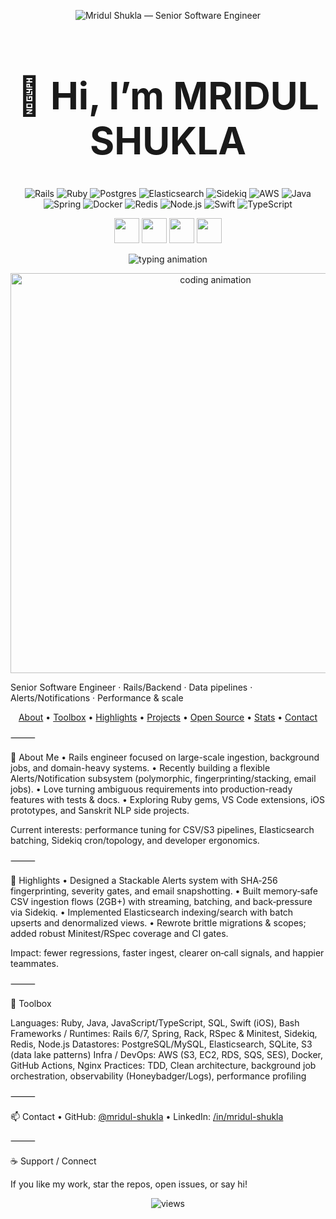 <p align="center">
  <picture>
    <source media="(prefers-color-scheme: dark)" srcset="https://svg-banners.vercel.app/api?type=glitch&text1=MRIDUL%20SHUKLA&text2=Senior%20Software%20Engineer&width=1600&height=350"/>
    <img alt="Mridul Shukla — Senior Software Engineer" src="https://svg-banners.vercel.app/api?type=glitch&text1=MRIDUL%20SHUKLA&text2=Senior%20Software%20Engineer&width=1600&height=350"/>
  </picture>
</p>


<h1 align="center" style="font-size:60px;">👋 Hi, I’m <strong>MRIDUL SHUKLA</strong></h1>


<p align="center">
  <img src="https://img.shields.io/badge/Ruby_on_Rails-%23CC0000.svg?logo=rubyonrails&logoColor=white&style=for-the-badge&logoSize=large" alt="Rails"/>
  <img src="https://img.shields.io/badge/Ruby-CC342D?logo=ruby&logoColor=white&style=for-the-badge&logoSize=large" alt="Ruby"/>
  <img src="https://img.shields.io/badge/PostgreSQL-316192?logo=postgresql&logoColor=white&style=for-the-badge&logoSize=large" alt="Postgres"/>
  <img src="https://img.shields.io/badge/Elasticsearch-005571?logo=elasticsearch&logoColor=white&style=for-the-badge&logoSize=large" alt="Elasticsearch"/>
  <img src="https://img.shields.io/badge/Sidekiq-CC0000?logo=ruby&logoColor=white&style=for-the-badge&logoSize=large" alt="Sidekiq"/>
  <img src="https://img.shields.io/badge/AWS-232F3E?logo=amazon-aws&logoColor=white&style=for-the-badge&logoSize=large" alt="AWS"/>
  <img src="https://img.shields.io/badge/Java-007396?logo=java&logoColor=white&style=for-the-badge&logoSize=large" alt="Java"/>
  <img src="https://img.shields.io/badge/Spring-6DB33F?logo=spring&logoColor=white&style=for-the-badge&logoSize=large" alt="Spring"/>
  <img src="https://img.shields.io/badge/Docker-2496ED?logo=docker&logoColor=white&style=for-the-badge&logoSize=large" alt="Docker"/>
  <img src="https://img.shields.io/badge/Redis-DC382D?logo=redis&logoColor=white&style=for-the-badge&logoSize=large" alt="Redis"/>
  <img src="https://img.shields.io/badge/Node.js-339933?logo=node.js&logoColor=white&style=for-the-badge&logoSize=large" alt="Node.js"/>
  <img src="https://img.shields.io/badge/Swift-FA7343?logo=swift&logoColor=white&style=for-the-badge&logoSize=large" alt="Swift"/>
  <img src="https://img.shields.io/badge/TypeScript-3178C6?logo=typescript&logoColor=white&style=for-the-badge&logoSize=large" alt="TypeScript"/>
</p>


<p align="center">
  <a href="https://github.com/mridul-shukla" title="GitHub"><img src="https://cdn.jsdelivr.net/gh/devicons/devicon/icons/github/github-original.svg" width="40"/></a>
  <a href="https://www.linkedin.com/in/mridul-shukla-1a335818a/" title="LinkedIn"><img src="https://cdn.jsdelivr.net/gh/devicons/devicon/icons/linkedin/linkedin-original.svg" width="40"/></a>
  <a href="https://x.com/mridul_shukla" title="Twitter/X"><img src="https://cdn.simpleicons.org/x/000000/ffffff" width="40"/></a>
  <a href="mailto:you@example.com" title="Email"><img src="https://cdn.simpleicons.org/gmail/EA4335/ffffff" width="40"/></a>
</p>


<p align="center">
  <img src="https://readme-typing-svg.demolab.com?font=Fira+Code&size=28&pause=1000&center=true&vCenter=true&width=800&lines=Writing+reliable+Rails+%26+Spring+services;Streaming+2GB%2B+CSV+without+OOM;Stackable+alerts+with+fingerprinting+%F0%9F%94%94;Shipping+tested+production+code" alt="typing animation"/>
</p>
<p align="center">
  <img src="https://media.giphy.com/media/qgQUggAC3Pfv687qPC/giphy.gif" width="640" alt="coding animation"/>
</p>


Senior Software Engineer · Rails/Backend · Data pipelines · Alerts/Notifications · Performance & scale

<p align="center">
  <a href="#-about-me">About</a> •
  <a href="#-toolbox">Toolbox</a> •
  <a href="#-highlights">Highlights</a> •
  <a href="#-featured-projects">Projects</a> •
  <a href="#-open-source">Open Source</a> •
  <a href="#-stats">Stats</a> •
  <a href="#-contact">Contact</a>
</p>



⸻

🧭 About Me
	•	Rails engineer focused on large-scale ingestion, background jobs, and domain-heavy systems.
	•	Recently building a flexible Alerts/Notification subsystem (polymorphic, fingerprinting/stacking, email jobs).
	•	Love turning ambiguous requirements into production-ready features with tests & docs.
	•	Exploring Ruby gems, VS Code extensions, iOS prototypes, and Sanskrit NLP side projects.

Current interests: performance tuning for CSV/S3 pipelines, Elasticsearch batching, Sidekiq cron/topology, and developer ergonomics.

⸻


🌟 Highlights
	•	Designed a Stackable Alerts system with SHA‑256 fingerprinting, severity gates, and email snapshotting.
	•	Built memory‑safe CSV ingestion flows (2GB+) with streaming, batching, and back‑pressure via Sidekiq.
	•	Implemented Elasticsearch indexing/search with batch upserts and denormalized views.
	•	Rewrote brittle migrations & scopes; added robust Minitest/RSpec coverage and CI gates.

Impact: fewer regressions, faster ingest, clearer on‑call signals, and happier teammates.

⸻

🧰 Toolbox

Languages: Ruby, Java, JavaScript/TypeScript, SQL, Swift (iOS), Bash
Frameworks / Runtimes: Rails 6/7, Spring, Rack, RSpec & Minitest, Sidekiq, Redis, Node.js
Datastores: PostgreSQL/MySQL, Elasticsearch, SQLite, S3 (data lake patterns)
Infra / DevOps: AWS (S3, EC2, RDS, SQS, SES), Docker, GitHub Actions, Nginx
Practices: TDD, Clean architecture, background job orchestration, observability (Honeybadger/Logs), performance profiling

⸻

📫 Contact
	•	GitHub: [@mridul-shukla](https://github.com/MridulS-R)
	•	LinkedIn: [/in/mridul-shukla](https://www.linkedin.com/in/mridul-shukla-1a335818a/)

⸻

☕ Support / Connect

If you like my work, star the repos, open issues, or say hi!

<p align="center">
  <img src="https://komarev.com/ghpvc/?username=mridul-shukla&label=Profile%20views&color=0e75b6&style=flat" alt="views" />
</p>
